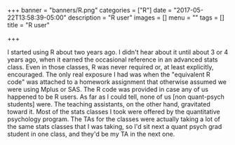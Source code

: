 +++
banner = "banners/R.png"
categories = ["R"]
date = "2017-05-22T13:58:39-05:00"
description = "R user"
images = []
menu = ""
tags = []
title = "R user"

+++

<!--more-->

I started using R about two years ago. I didn't hear about it until
about 3 or 4 years ago, when it earned the occasional reference in an
advanced stats class. Even in those classes, R was never required or,
at least explicitly, encouraged. The only real exposure I had was when
the "equivalent R code" was attached to a homework assignment that
otherwise assumed we were using Mplus or SAS. The R code was provided
in case any of us happened to be R users. As far as I could tell, none
of us [non quant-psych students] were. The teaching assistants, on the
other hand, gravitated toward it. Most of the stats classes I took
were offered by the quantitative psychology program. The TAs for the
classes were actually taking a lot of the same stats classes that I
was taking, so I'd sit next a quant psych grad student in one class,
and they'd be my TA in the next one.
